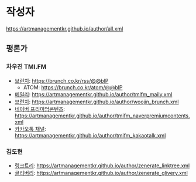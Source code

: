# 작성자
https://artmanagementkr.github.io/author/all.xml

## 평론가

### 차우진 TMI.FM
- [브런치](https://brunch.co.kr/@woojin): https://brunch.co.kr/rss/@@blP
  - ATOM: https://brunch.co.kr/atom/@@blP
- [메일리](https://maily.so/draft.briefing): https://artmanagementkr.github.io/author/tmifm_maily.xml
- [브런치](https://brunch.co.kr/@woojin#articles): https://artmanagementkr.github.io/author/woojin_brunch.xml
- [네이버 프리미엄콘텐츠](https://contents.premium.naver.com/tmifm/labs): https://artmanagementkr.github.io/author/tmifm_naverpremiumcontents.xml
- [카카오톡 채널](https://pf.kakao.com/_nuEns): https://artmanagementkr.github.io/author/tmifm_kakaotalk.xml

### 김도현
- [링크트리](https://linktr.ee/Re_nez0): https://artmanagementkr.github.io/author/zenerate_linktree.xml
- [글리버리](https://zenerate.glivery.co.kr/): https://artmanagementkr.github.io/author/zenerate_glivery.xml
